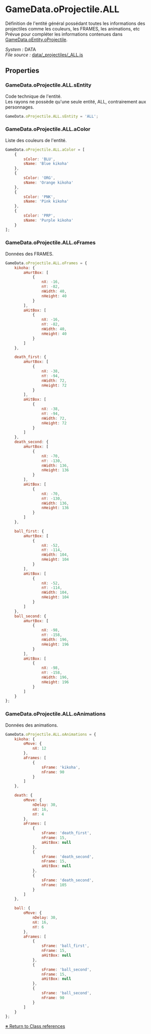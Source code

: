 # GameData.oProjectile.ALL

Définition de l'entité général possédant toutes les informations des projectiles comme les couleurs, les FRAMES, les animations, etc  Prévue pour compléter les informations contenues dans [GameData.oEntity.oProjectile](GameData.oEntity.oProjectile.md).


_System :_ DATA  
_File source :_ [data/_projectiles/_ALL.js](https://github.com/de-sign/DBZ-Versus/blob/master/src/assets/js/data/_projectiles/_ALL.js)

## Properties
### GameData.oProjectile.ALL.sEntity

Code technique de l'entité.  Les rayons ne possède qu'une seule entité, ALL, contrairement aux personnages.

```javascript
GameData.oProjectile.ALL.sEntity = 'ALL';
```

### GameData.oProjectile.ALL.aColor

Liste des couleurs de l'entité. 

```javascript
GameData.oProjectile.ALL.aColor = [
    {
        sColor: 'BLU',
        sName: 'Blue kikoha'
    },
    {
        sColor: 'ORG',
        sName: 'Orange kikoha'
    },
    {
        sColor: 'PNK',
        sName: 'Pink kikoha'
    },
    {
        sColor: 'PRP',
        sName: 'Purple kikoha'
    }
];
```

### GameData.oProjectile.ALL.oFrames

Données des FRAMES. 

```javascript
GameData.oProjectile.ALL.oFrames = {
    kikoha: {
        aHurtBox: [
            {
                nX: -16,
                nY: -82,
                nWidth: 40,
                nHeight: 40
            }
        ],
        aHitBox: [
            {
                nX: -16,
                nY: -82,
                nWidth: 40,
                nHeight: 40
            }
        ]
    },

    death_first: {
        aHurtBox: [
            {
                nX: -38,
                nY: -94,
                nWidth: 72,
                nHeight: 72
            }
        ],
        aHitBox: [
            {
                nX: -38,
                nY: -94,
                nWidth: 72,
                nHeight: 72
            }
        ]
    },
    death_second: {
        aHurtBox: [
            {
                nX: -70,
                nY: -130,
                nWidth: 136,
                nHeight: 136
            }
        ],
        aHitBox: [
            {
                nX: -70,
                nY: -130,
                nWidth: 136,
                nHeight: 136
            }
        ]
    },

    ball_first: {
        aHurtBox: [
            {
                nX: -52,
                nY: -114,
                nWidth: 104,
                nHeight: 104
            }
        ],
        aHitBox: [
            {
                nX: -52,
                nY: -114,
                nWidth: 104,
                nHeight: 104
            }
        ]
    },
    ball_second: {
        aHurtBox: [
            {
                nX: -98,
                nY: -158,
                nWidth: 196,
                nHeight: 196
            }
        ],
        aHitBox: [
            {
                nX: -98,
                nY: -158,
                nWidth: 196,
                nHeight: 196
            }
        ]
    }
};
```

### GameData.oProjectile.ALL.oAnimations

Données des animations. 

```javascript
GameData.oProjectile.ALL.oAnimations = {
    kikoha: {
        oMove: {
            nX: 12
        },
        aFrames: [
            {
                sFrame: 'kikoha',
                nFrame: 90
            }
        ]
    },

    death: {
        oMove: {
            nDelay: 30,
            nX: 16,
            nY: 4
        },
        aFrames: [
            {
                sFrame: 'death_first',
                nFrame: 15,
                aHitBox: null
            },
            {
                sFrame: 'death_second',
                nFrame: 15,
                aHitBox: null
            },
            {
                sFrame: 'death_second',
                nFrame: 105
            }
        ]
    },

    ball: {
        oMove: {
            nDelay: 30,
            nX: 16,
            nY: 6
        },
        aFrames: [
            {
                sFrame: 'ball_first',
                nFrame: 15,
                aHitBox: null
            },
            {
                sFrame: 'ball_second',
                nFrame: 15,
                aHitBox: null
            },
            {
                sFrame: 'ball_second',
                nFrame: 90
            }
        ]
    }
};
```


<link rel="stylesheet" href="../_doc.css" />

[&#8251; Return to Class references](References.md)